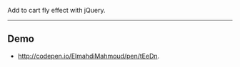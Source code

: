 Add to cart fly effect with jQuery. 

---

Demo
---
* http://codepen.io/ElmahdiMahmoud/pen/tEeDn.


 
